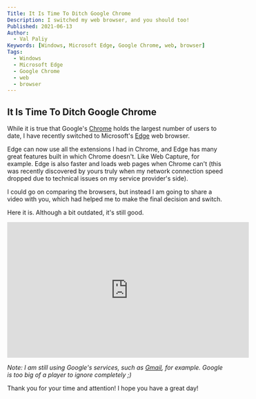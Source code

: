 ```yaml
---
Title: It Is Time To Ditch Google Chrome
Description: I switched my web browser, and you should too!
Published: 2021-06-13
Author:
  - Val Paliy
Keywords: [Windows, Microsoft Edge, Google Chrome, web, browser]
Tags:
  - Windows
  - Microsoft Edge
  - Google Chrome
  - web
  - browser
---
```


## It Is Time To Ditch Google Chrome

While it is true that Google's [Chrome](https://www.google.com/chrome/) holds the largest number of users to date, I have recently switched to Microsoft's [Edge](https://www.microsoft.com/en-us/edge) web browser.

Edge can now use all the extensions I had in Chrome, and Edge has many great features built in which Chrome doesn't. Like Web Capture, for example. Edge is also faster and loads web pages when Chrome can't (this was recently discovered by yours truly when my network connection speed dropped due to technical issues on my service provider's side).

I could go on comparing the browsers, but instead I am going to share a video with you, which had helped me to make the final decision and switch.

Here it is. Although a bit outdated, it's still good.

<div style="text-align:center;" class="video">
<iframe width="560" height="315" src="https://www.youtube.com/embed/v73TaVDWh4s" title="YouTube video player" frameborder="0" allow="accelerometer; autoplay; clipboard-write; encrypted-media; gyroscope; picture-in-picture" allowfullscreen></iframe>
</div>

<i>Note: I am still using Google's services, such as [Gmail](https://gmail.com/), for example. Google is too big of a player to ignore completely ;)</i>

Thank you for your time and attention! I hope you have a great day!
